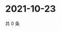 # 2021-10-23

共 0 条

<!-- BEGIN WEIBO -->
<!-- 最后更新时间 Sat Oct 23 2021 05:07:42 GMT+0800 (China Standard Time) -->

<!-- END WEIBO -->
